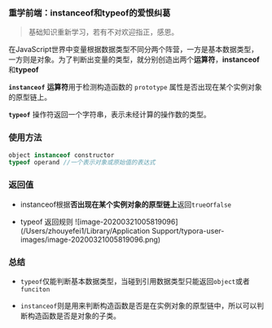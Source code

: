 ### 重学前端：instanceof和typeof的爱恨纠葛

> 基础知识重新学习，若有不对欢迎指正，感恩。

在JavaScript世界中变量根据数据类型不同分两个阵营，一方是基本数据类型，一方则是对象。为了判断出变量的类型，就分别创造出两个**运算符**，**instanceof**和**typeof**

**`instanceof`** **运算符**用于检测构造函数的 `prototype` 属性是否出现在某个实例对象的原型链上。

**`typeof`** 操作符返回一个字符串，表示未经计算的操作数的类型。

### 使用方法

```js
object instanceof constructor
typeof operand //一个表示对象或原始值的表达式 
```

### 返回值

- instanceof根据**否出现在某个实例对象的原型链上**返回`true`or`false`

- typeof 返回规则
  ![image-20200321005819096](/Users/zhouyefei1/Library/Application Support/typora-user-images/image-20200321005819096.png)

### 总结

- `typeof`仅能判断基本数据类型，当碰到引用数据类型只能返回`object`或者`funciton`

- `instanceof`则是用来判断构造函数是否是在实例对象的原型链中，所以可以判断构造函数是否是对象的子类。

  

  
